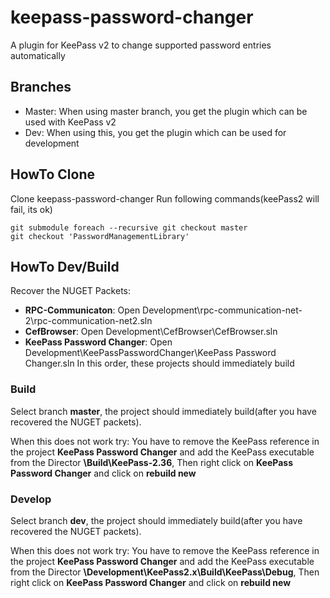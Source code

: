 # keepass-password-changer
A plugin for KeePass v2 to change supported password entries automatically

## Branches
 - Master: When using master branch, you get the plugin which can be used with KeePass v2
 - Dev: When using this, you get the plugin which can be used for development

## HowTo Clone
Clone keepass-password-changer
Run following commands(keePass2 will fail, its ok)
```
git submodule foreach --recursive git checkout master  
git checkout 'PasswordManagementLibrary'
```
## HowTo Dev/Build
Recover the NUGET Packets:
 - **RPC-Communicaton**: Open Development\rpc-communication-net-2\rpc-communication-net2.sln
 - **CefBrowser**: Open Development\CefBrowser\CefBrowser.sln
 - **KeePass Password Changer**: Open Development\KeePassPasswordChanger\KeePass Password Changer.sln
In this order, these projects should immediately build


### Build
Select branch **master**, the project should immediately build(after you have recovered the NUGET packets).

When this does not work try:
You have to remove the KeePass reference in the project **KeePass Password Changer** and add the KeePass executable from the Director **\Build\KeePass-2.36**, Then right click on **KeePass Password Changer** and click on **rebuild new**

### Develop
Select branch **dev**, the project should immediately build(after you have recovered the NUGET packets).

When this does not work try:
You have to remove the KeePass reference in the project **KeePass Password Changer** and add the KeePass executable from the Director **\Development\KeePass2.x\Build\KeePass\Debug**, Then right click on **KeePass Password Changer** and click on **rebuild new**
